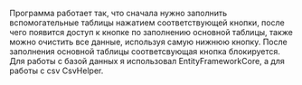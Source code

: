 Программа работает так, что сначала нужно заполнить вспомогательные таблицы нажатием соответствующей кнопки, после чего появится доступ к кнопке по заполнению основной таблицы, также можно очистить все данные, используя самую нижнюю кнопку. 
После заполнения основной таблицы соответсвующая кнопка блокируется.
Для работы с базой данных я использовал EntityFrameworkCore, а для работы с csv CsvHelper.
